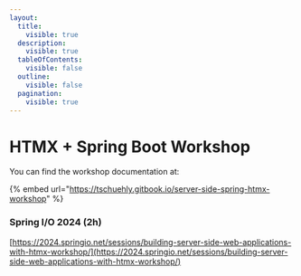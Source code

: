 ```yaml
---
layout:
  title:
    visible: true
  description:
    visible: true
  tableOfContents:
    visible: false
  outline:
    visible: false
  pagination:
    visible: true
---
```


# HTMX + Spring Boot Workshop

You can find the workshop documentation at:

{% embed url="https://tschuehly.gitbook.io/server-side-spring-htmx-workshop" %}

### Spring I/O 2024 (2h)

[https://2024.springio.net/sessions/building-server-side-web-applications-with-htmx-workshop/](https://2024.springio.net/sessions/building-server-side-web-applications-with-htmx-workshop/)
